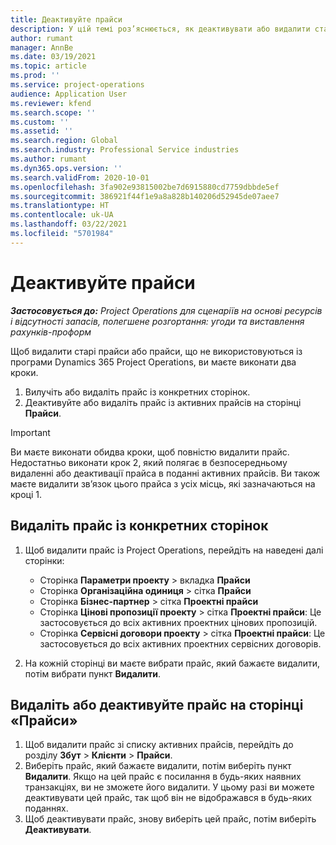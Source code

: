 ```yaml
---
title: Деактивуйте прайси
description: У цій темі роз’яснюється, як деактивувати або видалити старі прайси або прайси, що не використовуються.
author: rumant
manager: AnnBe
ms.date: 03/19/2021
ms.topic: article
ms.prod: ''
ms.service: project-operations
audience: Application User
ms.reviewer: kfend
ms.search.scope: ''
ms.custom: ''
ms.assetid: ''
ms.search.region: Global
ms.search.industry: Professional Service industries
ms.author: rumant
ms.dyn365.ops.version: ''
ms.search.validFrom: 2020-10-01
ms.openlocfilehash: 3fa902e93815002be7d6915880cd7759dbbde5ef
ms.sourcegitcommit: 386921f44f1e9a8a828b140206d52945de07aee7
ms.translationtype: HT
ms.contentlocale: uk-UA
ms.lasthandoff: 03/22/2021
ms.locfileid: "5701984"
---
```

# <a name="deactivate-price-lists"></a>Деактивуйте прайси 

_**Застосовується до:** Project Operations для сценаріїв на основі ресурсів і відсутності запасів, полегшене розгортання: угоди та виставлення рахунків-проформ_

Щоб видалити старі прайси або прайси, що не використовуються із програми Dynamics 365 Project Operations, ви маєте виконати два кроки. 

1. Вилучіть або видаліть прайс із конкретних сторінок.
2. Деактивуйте або видаліть прайс із активних прайсів на сторінці **Прайси**.

>[!IMPORTANT]
> Ви маєте виконати обидва кроки, щоб повністю видалити прайс. Недостатньо виконати крок 2, який полягає в безпосередньому видаленні або деактивації прайса в поданні активних прайсів. Ви також маєте видалити зв’язок цього прайса з усіх місць, які зазначаються на кроці 1.

## <a name="delete-the-price-list-from-specific-pages"></a>Видаліть прайс із конкретних сторінок
1. Щоб видалити прайс із Project Operations, перейдіть на наведені далі сторінки:  

      - Сторінка **Параметри проекту** > вкладка **Прайси**
      - Сторінка **Організаційна одиниця** > сітка **Прайси**
      - Сторінка **Бізнес-партнер** > сітка **Проектні прайси**
      - Сторінка **Цінові пропозиції проекту** > сітка **Проектні прайси**: Це застосовується до всіх активних проектних цінових пропозицій.
      - Сторінка **Сервісні договори проекту** > сітка **Проектні прайси**: Це застосовується до всіх активних проектних сервісних договорів.

 2. На кожній сторінці ви маєте вибрати прайс, який бажаєте видалити, потім вибрати пункт **Видалити**. 
 
## <a name="delete-or-deactivate-the-price-list-from-the-price-lists-page"></a>Видаліть або деактивуйте прайс на сторінці «Прайси»
 
1. Щоб видалити прайс зі списку активних прайсів, перейдіть до розділу **Збут** > **Клієнти** > **Прайси**. 
2. Виберіть прайс, який бажаєте видалити, потім виберіть пункт **Видалити**. Якщо на цей прайс є посилання в будь-яких наявних транзакціях, ви не зможете його видалити. У цьому разі ви можете деактивувати цей прайс, так щоб він не відображався в будь-яких поданнях. 
3. Щоб деактивувати прайс, знову виберіть цей прайс, потім виберіть **Деактивувати**.   
